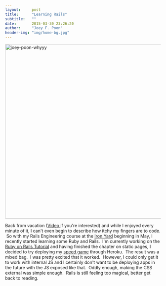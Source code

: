 ```yaml
---
layout:     post
title:      "Learning Rails"
subtitle:   ""
date:       2015-03-30 23:26:20
author:     "Joey F. Poon"
header-img: "img/home-bg.jpg"
---
```


<a href="http://temp.nickydisla.com/temp/wp-content/uploads/2015/05/speed-game-code-2.png" ><img class="alignnone size-full wp-image-183" src="http://temp.nickydisla.com/temp/wp-content/uploads/2015/05/speed-game-code-2.png" alt="joey-poon-whyyy" width="1300" height="564" ></a>

<p>Back from vacation (<a href="http://nickydisla.com/spring-break-15/">Video </a>if you're interested) and while I enjoyed every minute of it, I can't even begin to describe how itchy my fingers are to code.  So with my Rails Engineering course at the <a href="http://theironyard.com/">Iron Yard</a> beginning in May, I recently started learning some Ruby and Rails.  I'm currently working on the <a href="https://www.railstutorial.org/">Ruby on Rails Tutorial</a> and having finished the chapter on static pages, I decided to try deploying my <a href="https://github.com/joeypoon/speed_game">speed game</a> through Heroku.  The result was a mixed bag.  I was pretty excited that it worked.  However, I could only get it to work with internal JS and I certainly don't want to be deploying apps in the future with the JS exposed like that.  Oddly enough, making the CSS external was simple enough.  Rails is still feeling too magical, better get back to reading.</p>

